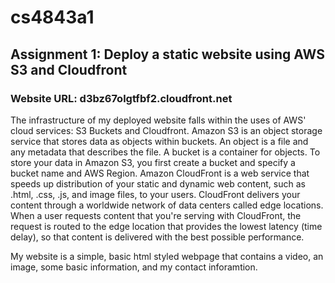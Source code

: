 # cs4843a1
## Assignment 1: Deploy a static website using AWS S3 and Cloudfront

### Website URL: d3bz67olgtfbf2.cloudfront.net



<p> The infrastructure of my deployed website falls within the uses of AWS' cloud services: S3 Buckets and Cloudfront.
Amazon S3 is an object storage service that stores data as objects within buckets. An object is a file and any metadata that describes the file. A bucket is a container for objects. To store your data in Amazon S3, you first create a bucket and specify a bucket name and AWS Region. Amazon CloudFront is a web service that speeds up distribution of your static and dynamic web content, such as .html, .css, .js, and image files, to your users. CloudFront delivers your content through a worldwide network of data centers called edge locations. When a user requests content that you're serving with CloudFront, the request is routed to the edge location that provides the lowest latency (time delay), so that content is delivered with the best possible performance. </p>

<p> My website is a simple, basic html styled webpage that contains a video, an image, some basic information, and my contact inforamtion. </p>
